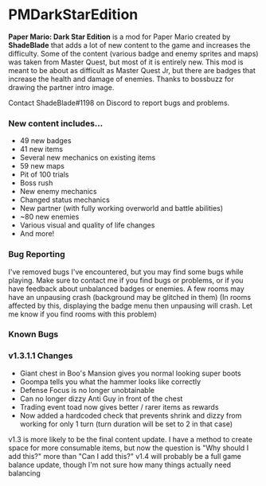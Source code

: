 # PMDarkStarEdition
**Paper Mario: Dark Star Edition** is a mod for Paper Mario created by **ShadeBlade** that adds a lot of new content to the game and increases the difficulty.
Some of the content (various badge and enemy sprites and maps) was taken from Master Quest, but most of it is entirely new.
This mod is meant to be about as difficult as Master Quest Jr, but there are badges that increase the health and damage of enemies.
Thanks to bossbuzz for drawing the partner intro image.

Contact ShadeBlade#1198 on Discord to report bugs and problems.

### **New content includes...**
- 49 new badges
- 41 new items
- Several new mechanics on existing items
- 59 new maps
- Pit of 100 trials
- Boss rush
- New enemy mechanics
- Changed status mechanics
- New partner (with fully working overworld and battle abilities)
- ~80 new enemies
- Various visual and quality of life changes
- And more!

### Bug Reporting
I've removed bugs I've encountered, but you may find some bugs while playing.
Make sure to contact me if you find bugs or problems, or if you have feedback about unbalanced badges or enemies.
A few rooms may have an unpausing crash (background may be glitched in them) (In rooms affected by this, displaying the badge menu then unpausing will crash. Let me know if you find rooms with this problem)

### Known Bugs

### v1.3.1.1 Changes
- Giant chest in Boo's Mansion gives you normal looking super boots
- Goompa tells you what the hammer looks like correctly
- Defense Focus is no longer unobtainable
- Can no longer dizzy Anti Guy in front of the chest
- Trading event toad now gives better / rarer items as rewards
- Now added a hardcoded check that prevents shrink and dizzy from working for only 1 turn (turn duration will be set to 2 in that case)

v1.3 is more likely to be the final content update. I have a method to create space for more consumable items, but now the question is "Why should I add this?" more than "Can I add this?"
v1.4 will probably be a full game balance update, though I'm not sure how many things actually need balancing